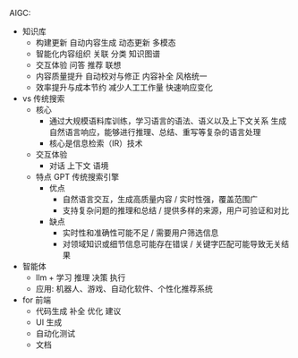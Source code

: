 


AIGC:
  - 知识库
    - 构建更新 自动内容生成 动态更新 多模态
    - 智能化内容组织 关联 分类 知识图谱
    - 交互体验 问答 推荐 联想
    - 内容质量提升 自动校对与修正 内容补全 风格统一
    - 效率提升与成本节约 减少人工工作量 快速响应变化
  - vs 传统搜索
    - 核心
      - 通过大规模语料库训练，学习语言的语法、语义以及上下文关系 生成自然语言响应，能够进行推理、总结、重写等复杂的语言处理
      - 核心是信息检索（IR）技术
    - 交互体验  
      - 对话 上下文 语境
    - 特点	GPT	 传统搜索引擎
      - 优点
        - 自然语言交互，生成高质量内容 / 实时性强，覆盖范围广
        - 支持复杂问题的推理和总结	/ 提供多样的来源，用户可验证和对比
      - 缺点
        - 实时性和准确性可能不足 / 需要用户筛选信息
        - 对领域知识或细节信息可能存在错误 /  关键字匹配可能导致无关结果
  - 智能体
    - llm + 学习 推理 决策 执行
    - 应用: 机器人、游戏、自动化软件、个性化推荐系统 
  - for 前端
    - 代码生成 补全 优化 建议
    - UI 生成
    - 自动化测试
    - 文档